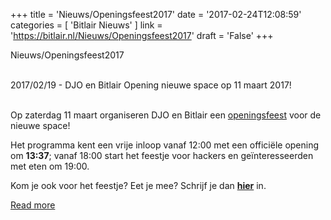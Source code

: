 +++
title = 'Nieuws/Openingsfeest2017'
date = '2017-02-24T12:08:59'
categories = [ 
 'Bitlair Nieuws' 
] 
link = 'https://bitlair.nl/Nieuws/Openingsfeest2017'
draft = 'False'
+++

<div class="mw-content-ltr mw-parser-output" dir="ltr" lang="en"><p><a class="mw-selflink selflink">Nieuws/Openingsfeest2017</a>
</p></div><div class="mw-content-ltr mw-parser-output" dir="ltr" lang="en"><p><br />
2017/02/19 - DJO en Bitlair Opening nieuwe space op 11 maart 2017!
</p><p><br />
Op zaterdag 11 maart organiseren DJO en Bitlair een <a href="https://bitlair.nl/Events/2017-03-11_Openingsfeest_Space2.0" title="Events/2017-03-11 Openingsfeest Space2.0">openingsfeest</a> voor de nieuwe space!
</p><p>Het programma kent een vrije inloop vanaf 12:00 met een officiële opening om <b>13:37</b>; vanaf 18:00 start het feestje voor hackers en geïnteresseerden met eten om 19:00.
</p><p>Kom je ook voor het feestje? Eet je mee? Schrijf je dan <b><a href="https://bitlair.nl/Events/2017-03-11_Openingsfeest_Space2.0" title="Events/2017-03-11 Openingsfeest Space2.0">hier</a></b> in.
</p></div>

[Read more](https://bitlair.nl/Nieuws/Openingsfeest2017)